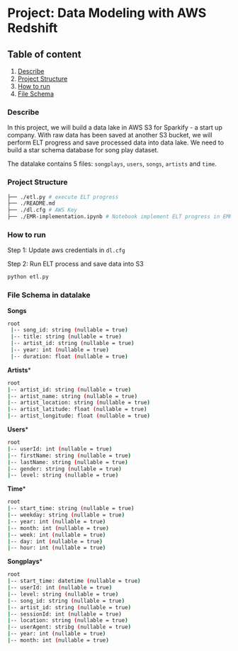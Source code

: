# Project: Data Modeling with AWS Redshift

## Table of content

1. [Describe](#Describe)
2. [Project Structure](#project)
3. [How to run](#run)
4. [File Schema](#schema)

### Describe<a id='Describe'></a>

In this project, we will build a data lake in AWS S3 for Sparkify - a start up company. With raw data has been saved at another S3 bucket, we will perform ELT progress and save processed data into data lake.
We need to build a star schema database for song play dataset. 

The datalake contains 5 files: `songplays`, `users`, `songs`, `artists` and `time`.


### Project Structure<a id='project'></a>

```bash
├── ./etl.py # execute ELT progress
├── ./README.md
├── ./dl.cfg # AWS Key
├── ./EMR-implementation.ipynb # Notebook implement ELT progress in EMR services
```

### How to run<a id='run'></a>
Step 1: Update aws credentials in `dl.cfg`

Step 2: Run ELT process and save data into S3

```python
python etl.py
```


### File Schema in datalake<a id='schema'></a>

**Songs**

```bash
root
 |-- song_id: string (nullable = true)
 |-- title: string (nullable = true)
 |-- artist_id: string (nullable = true)
 |-- year: int (nullable = true)
 |-- duration: float (nullable = true)
 ```


**Artists***
 
 ```bash
root
 |-- artist_id: string (nullable = true)
 |-- artist_name: string (nullable = true)
 |-- artist_location: string (nullable = true)
 |-- artist_latitude: float (nullable = true)
 |-- artist_longitude: float (nullable = true)
 ```


**Users***
 
 ```bash
root
 |-- userId: int (nullable = true)
 |-- firstName: string (nullable = true)
 |-- lastName: string (nullable = true)
 |-- gender: string (nullable = true)
 |-- level: string (nullable = true)
 ```


**Time***
 
 ```bash
root
 |-- start_time: string (nullable = true)
 |-- weekday: string (nullable = true)
 |-- year: int (nullable = true)
 |-- month: int (nullable = true)
 |-- week: int (nullable = true)
 |-- day: int (nullable = true)
 |-- hour: int (nullable = true)
 ```
 

**Songplays***
 
 ```bash
root
 |-- start_time: datetime (nullable = true)
 |-- userId: int (nullable = true)
 |-- level: string (nullable = true)
 |-- song_id: string (nullable = true)
 |-- artist_id: string (nullable = true)
 |-- sessionId: int (nullable = true)
 |-- location: string (nullable = true)
 |-- userAgent: stribg (nullable = true)
 |-- year: int (nullable = true)
 |-- month: int (nullable = true)
 ```
